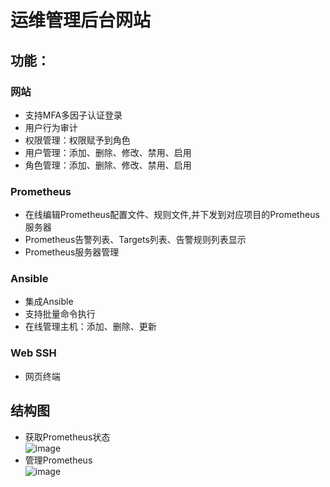 # 运维管理后台网站  
## 功能：  
### 网站  
- 支持MFA多因子认证登录  
- 用户行为审计  
- 权限管理：权限赋予到角色  
- 用户管理：添加、删除、修改、禁用、启用  
- 角色管理：添加、删除、修改、禁用、启用  
### Prometheus  
- 在线编辑Prometheus配置文件、规则文件,并下发到对应项目的Prometheus服务器  
- Prometheus告警列表、Targets列表、告警规则列表显示  
- Prometheus服务器管理  
### Ansible  
- 集成Ansible
- 支持批量命令执行  
- 在线管理主机：添加、删除、更新  
### Web SSH  
- 网页终端  
## 结构图  
- 获取Prometheus状态  
![image](https://devops-public-bucket.s3-us-west-2.amazonaws.com/Github/images/get_data_from_prom.png)  
- 管理Prometheus  
![image](https://devops-public-bucket.s3-us-west-2.amazonaws.com/Github/images/manage_prom.png)  
